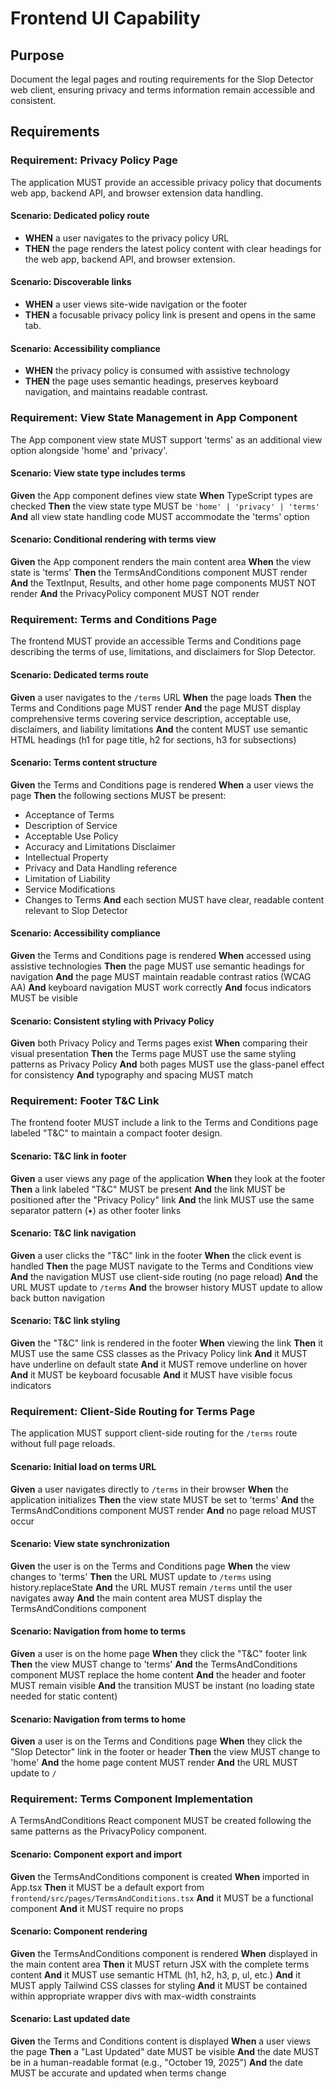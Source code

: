 # Frontend UI Capability

## Purpose
Document the legal pages and routing requirements for the Slop Detector web client, ensuring privacy and terms information remain accessible and consistent.
## Requirements
### Requirement: Privacy Policy Page

The application MUST provide an accessible privacy policy that documents web app, backend API, and browser extension data handling.

#### Scenario: Dedicated policy route
- **WHEN** a user navigates to the privacy policy URL
- **THEN** the page renders the latest policy content with clear headings for the web app, backend API, and browser extension.

#### Scenario: Discoverable links
- **WHEN** a user views site-wide navigation or the footer
- **THEN** a focusable privacy policy link is present and opens in the same tab.

#### Scenario: Accessibility compliance
- **WHEN** the privacy policy is consumed with assistive technology
- **THEN** the page uses semantic headings, preserves keyboard navigation, and maintains readable contrast.

### Requirement: View State Management in App Component

The App component view state MUST support 'terms' as an additional view option alongside 'home' and 'privacy'.

#### Scenario: View state type includes terms

**Given** the App component defines view state
**When** TypeScript types are checked
**Then** the view state type MUST be `'home' | 'privacy' | 'terms'`
**And** all view state handling code MUST accommodate the 'terms' option

#### Scenario: Conditional rendering with terms view

**Given** the App component renders the main content area
**When** the view state is 'terms'
**Then** the TermsAndConditions component MUST render
**And** the TextInput, Results, and other home page components MUST NOT render
**And** the PrivacyPolicy component MUST NOT render

### Requirement: Terms and Conditions Page

The frontend MUST provide an accessible Terms and Conditions page describing the terms of use, limitations, and disclaimers for Slop Detector.

#### Scenario: Dedicated terms route

**Given** a user navigates to the `/terms` URL
**When** the page loads
**Then** the Terms and Conditions page MUST render
**And** the page MUST display comprehensive terms covering service description, acceptable use, disclaimers, and liability limitations
**And** the content MUST use semantic HTML headings (h1 for page title, h2 for sections, h3 for subsections)

#### Scenario: Terms content structure

**Given** the Terms and Conditions page is rendered
**When** a user views the page
**Then** the following sections MUST be present:
  - Acceptance of Terms
  - Description of Service
  - Acceptable Use Policy
  - Accuracy and Limitations Disclaimer
  - Intellectual Property
  - Privacy and Data Handling reference
  - Limitation of Liability
  - Service Modifications
  - Changes to Terms
**And** each section MUST have clear, readable content relevant to Slop Detector

#### Scenario: Accessibility compliance

**Given** the Terms and Conditions page is rendered
**When** accessed using assistive technologies
**Then** the page MUST use semantic headings for navigation
**And** the page MUST maintain readable contrast ratios (WCAG AA)
**And** keyboard navigation MUST work correctly
**And** focus indicators MUST be visible

#### Scenario: Consistent styling with Privacy Policy

**Given** both Privacy Policy and Terms pages exist
**When** comparing their visual presentation
**Then** the Terms page MUST use the same styling patterns as Privacy Policy
**And** both pages MUST use the glass-panel effect for consistency
**And** typography and spacing MUST match

### Requirement: Footer T&C Link

The frontend footer MUST include a link to the Terms and Conditions page labeled "T&C" to maintain a compact footer design.

#### Scenario: T&C link in footer

**Given** a user views any page of the application
**When** they look at the footer
**Then** a link labeled "T&C" MUST be present
**And** the link MUST be positioned after the "Privacy Policy" link
**And** the link MUST use the same separator pattern (•) as other footer links

#### Scenario: T&C link navigation

**Given** a user clicks the "T&C" link in the footer
**When** the click event is handled
**Then** the page MUST navigate to the Terms and Conditions view
**And** the navigation MUST use client-side routing (no page reload)
**And** the URL MUST update to `/terms`
**And** the browser history MUST update to allow back button navigation

#### Scenario: T&C link styling

**Given** the "T&C" link is rendered in the footer
**When** viewing the link
**Then** it MUST use the same CSS classes as the Privacy Policy link
**And** it MUST have underline on default state
**And** it MUST remove underline on hover
**And** it MUST be keyboard focusable
**And** it MUST have visible focus indicators

### Requirement: Client-Side Routing for Terms Page

The application MUST support client-side routing for the `/terms` route without full page reloads.

#### Scenario: Initial load on terms URL

**Given** a user navigates directly to `/terms` in their browser
**When** the application initializes
**Then** the view state MUST be set to 'terms'
**And** the TermsAndConditions component MUST render
**And** no page reload MUST occur

#### Scenario: View state synchronization

**Given** the user is on the Terms and Conditions page
**When** the view changes to 'terms'
**Then** the URL MUST update to `/terms` using history.replaceState
**And** the URL MUST remain `/terms` until the user navigates away
**And** the main content area MUST display the TermsAndConditions component

#### Scenario: Navigation from home to terms

**Given** a user is on the home page
**When** they click the "T&C" footer link
**Then** the view MUST change to 'terms'
**And** the TermsAndConditions component MUST replace the home content
**And** the header and footer MUST remain visible
**And** the transition MUST be instant (no loading state needed for static content)

#### Scenario: Navigation from terms to home

**Given** a user is on the Terms and Conditions page
**When** they click the "Slop Detector" link in the footer or header
**Then** the view MUST change to 'home'
**And** the home page content MUST render
**And** the URL MUST update to `/`

### Requirement: Terms Component Implementation

A TermsAndConditions React component MUST be created following the same patterns as the PrivacyPolicy component.

#### Scenario: Component export and import

**Given** the TermsAndConditions component is created
**When** imported in App.tsx
**Then** it MUST be a default export from `frontend/src/pages/TermsAndConditions.tsx`
**And** it MUST be a functional component
**And** it MUST require no props

#### Scenario: Component rendering

**Given** the TermsAndConditions component is rendered
**When** displayed in the main content area
**Then** it MUST return JSX with the complete terms content
**And** it MUST use semantic HTML (h1, h2, h3, p, ul, etc.)
**And** it MUST apply Tailwind CSS classes for styling
**And** it MUST be contained within appropriate wrapper divs with max-width constraints

#### Scenario: Last updated date

**Given** the Terms and Conditions content is displayed
**When** a user views the page
**Then** a "Last Updated" date MUST be visible
**And** the date MUST be in a human-readable format (e.g., "October 19, 2025")
**And** the date MUST be accurate and updated when terms change

